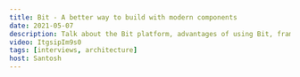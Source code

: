 ```yaml
---
title: Bit - A better way to build with modern components
date: 2021-05-07
description: Talk about the Bit platform, advantages of using Bit, frameworks supported, and how to get started.
video: ItgsipIm9s0
tags: [interviews, architecture]
host: Santosh
---
```

